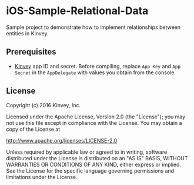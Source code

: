 # iOS-Sample-Relational-Data

Sample project to demonstrate how to implement relationships between entities in Kinvey.

## Prerequisites
* [Kinvey](https://console.kinvey.com) app ID and secret. Before compiling, replace `App Key` and `App Secret` in the `AppDelegate` with values you obtain from the console.

## License

Copyright (c) 2016 Kinvey, Inc.

Licensed under the Apache License, Version 2.0 (the "License");
you may not use this file except in compliance with the License.
You may obtain a copy of the License at

http://www.apache.org/licenses/LICENSE-2.0

Unless required by applicable law or agreed to in writing, software
distributed under the License is distributed on an "AS IS" BASIS,
WITHOUT WARRANTIES OR CONDITIONS OF ANY KIND, either express or implied.
See the License for the specific language governing permissions and
limitations under the License.
